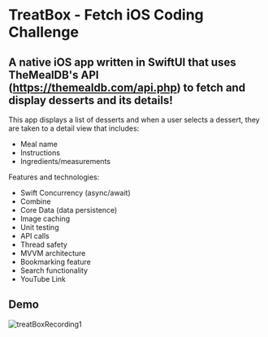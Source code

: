 # TreatBox - Fetch iOS Coding Challenge

## A native iOS app written in SwiftUI that uses TheMealDB's API (https://themealdb.com/api.php) to fetch and display desserts and its details!

This app displays a list of desserts and when a user selects a dessert, they are taken to a detail view that includes:

* Meal name
* Instructions
* Ingredients/measurements

Features and technologies:

* Swift Concurrency (async/await)
* Combine
* Core Data (data persistence)
* Image caching
* Unit testing
* API calls
* Thread safety 
* MVVM architecture
* Bookmarking feature
* Search functionality
* YouTube Link

## Demo
![treatBoxRecording1](https://github.com/user-attachments/assets/ef3bbcb6-c4b9-4961-8957-f4e7127acf8e)


